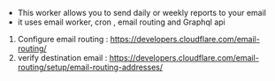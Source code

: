 - This worker allows you to send daily or weekly reports to your email
- it uses email worker, cron , email routing and Graphql api


1. Configure email routing : https://developers.cloudflare.com/email-routing/
2. verify destination email : https://developers.cloudflare.com/email-routing/setup/email-routing-addresses/
